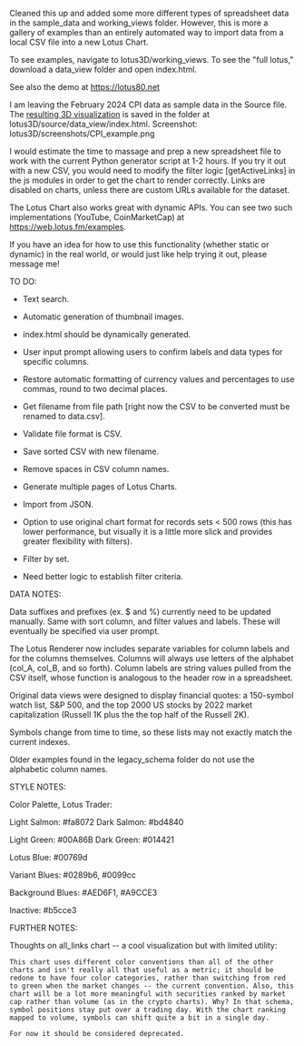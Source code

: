 Cleaned this up and added some more different types of spreadsheet data in the sample_data and working_views folder. However, this is more a gallery of examples than an entirely automated way to import data from a local CSV file into a new Lotus Chart.

To see examples, navigate to lotus3D/working_views. To see the "full lotus," download a data_view folder and open index.html.

See also the demo at https://lotus80.net 

I am leaving the February 2024 CPI data as sample data in the Source file. The <a href="https://github.com/tessgadwa/lotus3D/blob/main/lotus3D/screenshots/CPI_example.png">resulting 3D visualization</a> is saved in the folder at lotus3D/source/data_view/index.html. Screenshot: lotus3D/screenshots/CPI_example.png

I would estimate the time to massage and prep a new spreadsheet file to work with the current Python generator script at 1-2 hours. If you try it out with a new CSV, you would need to modify the filter logic [getActiveLinks] in the js modules in order to get the chart to render correctly. Links are disabled on charts, unless there are custom URLs available for the dataset.

The Lotus Chart also works great with dynamic APIs. You can see two such implementations (YouTube, CoinMarketCap) at https://web.lotus.fm/examples.  

If you have an idea for how to use this functionality (whether static or dynamic) in the real world, or would just like help trying it out, please message me! 


TO DO:

- Text search.

- Automatic generation of thumbnail images.

- index.html should be dynamically generated.

- User input prompt allowing users to confirm labels and data types for specific columns.

- Restore automatic formatting of currency values and percentages to use commas, round to two decimal places.

- Get filename from file path [right now the CSV to be converted must be renamed to data.csv]. 

- Validate file format is CSV.

- Save sorted CSV with new filename.

- Remove spaces in CSV column names.

- Generate multiple pages of Lotus Charts.

- Import from JSON.

- Option to use original chart format for records sets < 500 rows (this has lower performance, but visually it is a little more slick and provides greater flexibility with filters).

- Filter by set.

- Need better logic to establish filter criteria.


DATA NOTES:

Data suffixes and prefixes (ex. $ and %) currently need to be updated manually. Same with sort column, and filter values and labels. These will eventually be specified via user prompt.

The Lotus Renderer now includes separate variables for column labels and for the columns themselves. Columns will always use letters of the alphabet (col_A, col_B, and so forth). Column labels are string values pulled from the CSV itself, whose function is analogous to the header row in a spreadsheet.

Original data views were designed to display financial quotes: a 150-symbol watch list, S&P 500, and the top 2000 US stocks by 2022 market capitalization (Russell 1K plus the the top half of the Russell 2K). 

Symbols change from time to time, so these lists may not exactly match the current indexes.

Older examples found in the legacy_schema folder do not use the alphabetic column names.


STYLE NOTES:

Color Palette, Lotus Trader:

Light Salmon: #fa8072
Dark Salmon: #bd4840

Light Green: #00A86B
Dark Green: #014421

Lotus Blue: #00769d

Variant Blues: #0289b6, #0099cc

Background Blues: #AED6F1, #A9CCE3

Inactive: #b5cce3


FURTHER NOTES:

Thoughts on all_links chart -- a cool visualization but with limited utility:

	This chart uses different color conventions than all of the other charts and isn't really all that useful as a metric; it should be redone to have four color categories, rather than switching from red to green when the market changes -- the current convention. Also, this chart will be a lot more meaningful with securities ranked by market cap rather than volume (as in the crypto charts). Why? In that schema, symbol positions stay put over a trading day. With the chart ranking mapped to volume, symbols can shift quite a bit in a single day.

	For now it should be considered deprecated.
